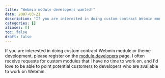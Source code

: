 ```yaml
---
title: "Webmin module developers wanted!"
date: 2007-03-21
description: "If you are interested in doing custom contract Webmin module or theme development, please..."
categories: []
aliases: []
toc: false
draft: false
---
```

If you are interested in doing custom contract Webmin module or theme development, please register on the [module developers][1] page. I often receive requests for custom modules that I have no time to work on, and I'd love to be able to point potential customers to developers who are available to work on Webmin.

  [1]: developers.html
